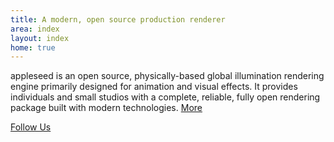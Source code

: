 ```yaml
---
title: A modern, open source production renderer
area: index
layout: index
home: true
---
```


appleseed is an open source, physically-based global illumination rendering engine primarily designed for animation and visual effects. It provides individuals and small studios with a complete, reliable, fully open rendering package built with modern technologies. [More <i class="fa fa-long-arrow-right"></i>](/about.html)

[<i class="fa fa-twitter"></i> Follow Us](https://twitter.com/appleseedhq)
